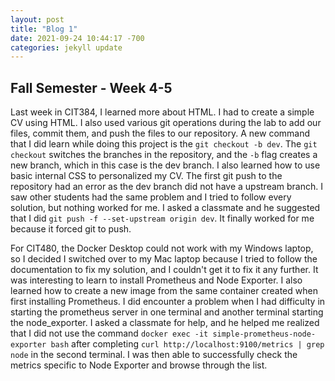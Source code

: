 ```yaml
---
layout: post
title: "Blog 1"
date: 2021-09-24 10:44:17 -700
categories: jekyll update
---
```


## Fall Semester - Week 4-5

Last week in CIT384, I learned more about HTML. I had to create a simple CV using HTML. I also used various git operations during the lab to add our files, commit them, and push the files to our repository.  A new command that I did learn while doing this project is the `git checkout -b dev`. The `git checkout` switches the branches in the repository, and the `-b` flag creates a new branch, which in this case is the dev branch. I also learned how to use basic internal CSS to personalized my CV. The first git push to the repository had an error as the dev branch did not have a upstream branch. I saw other students had the same problem and I tried to follow every solution, but nothing worked for me. I asked a classmate and he suggested that I did `git push -f --set-upstream origin dev`. It finally worked for me because it forced git to push.

For CIT480, the Docker Desktop could not work with my Windows laptop, so I decided I switched over to my Mac laptop because I tried to follow the documentation to fix my solution, and I couldn't get it to fix it any further. It was interesting to learn to install Prometheus and Node Exporter. I also learned how to create a new image from the same container created when first installing Prometheus. I did encounter a problem when I had difficulty in starting the prometheus server in one terminal and another terminal starting the node_exporter. I asked a classmate for help, and he helped me realized that I did not use the command  `docker exec -it simple-prometheus-node-exporter bash` after completing `curl http://localhost:9100/metrics | grep node` in the second terminal. I was then able to successfully check the metrics specific to Node Exporter and browse through the list.





